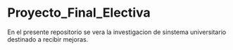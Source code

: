 # Proyecto_Final_Electiva
En el presente repositorio se vera la investigacion de sinstema universitario destinado a recibir mejoras.
